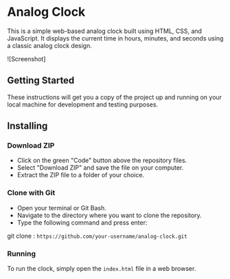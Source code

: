 # Analog Clock 

This is a simple web-based analog clock built using HTML, CSS, and JavaScript. It displays the current time in hours, minutes, and seconds using a classic analog clock design.

![Screenshot]

## Getting Started

These instructions will get you a copy of the project up and running on your local machine for development and testing purposes.

## Installing

### Download ZIP

* Click on the green "Code" button above the repository files.
* Select "Download ZIP" and save the file on your computer.
* Extract the ZIP file to a folder of your choice.

### Clone with Git

* Open your terminal or Git Bash.
* Navigate to the directory where you want to clone the repository.
* Type the following command and press enter:

git clone : `https://github.com/your-username/analog-clock.git`

### Running

To run the clock, simply open the `index.html` file in a web browser.

